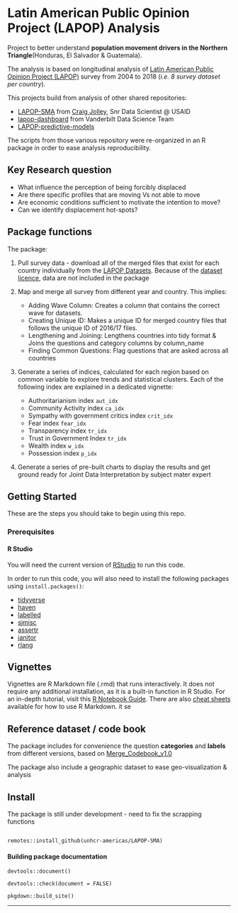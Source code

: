 # Latin American Public Opinion Project (LAPOP) Analysis

Project to better understand __population movement drivers in the Northern Triangle__(Honduras, El Salvador & Guatemala).

The analysis is based on longitudinal analysis of [Latin American Public Opinion Project (LAPOP)](http://datasets.americasbarometer.org/database/index.php) survey from 2004 to 2018 (_i.e. 8 survey dataset per country_).

This projects build from analysis of other shared repositories:

 * [LAPOP-SMA](https://github.com/ccjolley/LAPOP-SMA) from [Craig Jolley](jolleycraig@gmail.com), Snr Data Scientist @ USAID
 * [lapop-dashboard](https://github.com/vanderbilt-data-science/lapop-dashboard) from Vanderbilt Data Science Team
 * [LAPOP-predictive-models](https://github.com/carmen-canedo/LAPOP-predictive-models)
 
The scripts from those various repository were re-organized in an R package in order to ease analysis reproducibility.

## Key Research question

* What influence the perception of being forcibly displaced
* Are there specific profiles that are moving Vs not able to move
* Are economic conditions sufficient to motivate the intention to move?
* Can we identify displacement hot-spots?

 
## Package functions

The package:

 1. Pull survey data - download all of the merged files that exist for each country individually from the [LAPOP Datasets](http://datasets.americasbarometer.org/database/index.php). Because of the [dataset licence](datasets.americasbarometer.org/database/agreement.html), data are not included in the package


 2. Map and merge all survey from different year and country. This implies:
    * Adding Wave Column: Creates a column that contains the correct wave for datasets.
    * Creating Unique ID: Makes a unique ID for merged country files that follows the unique ID of 2016/17 files.
    * Lengthening and Joining: Lengthens countries into tidy format & Joins the questions and category columns by column_name
    * Finding Common Questions: Flag questions that are asked across all countries
    
    
 3. Generate a series of indices, calculated for each region based on common variable to explore trends and statistical clusters. Each of the following index are explained in a dedicated vignette:
    * Authoritarianism index `aut_idx`
    * Community Activity index `ca_idx`
    * Sympathy with government critics index `crit_idx`
    * Fear index `fear_idx`
    * Transparency index `tr_idx`
    * Trust in Government Index `tr_idx`
    * Wealth index `w_idx`
    * Possession index `p_idx`
 
 4. Generate a series of pre-built charts to display the results and get ground ready for Joint Data Interpretation by subject mater expert
 
 
## Getting Started
These are the steps you should take to begin using this repo.

### Prerequisites
#### R Studio
You will need the current version of [RStudio](https://www.rstudio.com/products/rstudio/#Desktop) to run this code.


In order to run this code, you will also need to install the following packages using `install.packages()`:
* [tidyverse](https://www.tidyverse.org/packages/)
* [haven](https://cran.r-project.org/web/packages/haven/haven.pdf)
* [labelled](https://cran.r-project.org/web/packages/labelled/vignettes/intro_labelled.html)
* [sjmisc](https://cran.r-project.org/web/packages/sjmisc/sjmisc.pdf)
* [assertr](https://cran.r-project.org/web/packages/assertr/vignettes/assertr.html)
* [janitor](https://cran.r-project.org/web/packages/janitor/janitor.pdf)
* [rlang](https://cran.r-project.org/web/packages/rlang/rlang.pdf)


## Vignettes

Vignettes are R Markdown file (.rmd) that runs interactively. It does not require any additional installation, as it is a built-in function in R Studio. For an in-depth tutorial, visit this [R Notebook Guide](https://bookdown.org/yihui/rmarkdown/notebook.html). There are also [cheat sheets](https://www.rstudio.com/wp-content/uploads/2015/02/rmarkdown-cheatsheet.pdf) available for how to use R Markdown.
it se

## Reference dataset / code book

The package includes for convenience the question __categories__ and __labels__ from different versions, based on [Merge_Codebook_v1.0](http://datasets.americasbarometer.org/database/files/2004-2018%20LAPOP%20AmericasBarometer%20Merge_Codebook_v1.0_FREE_W.pdf)

The package also include a geographic dataset to ease geo-visualization & analysis

## Install

The package is still under development - need to fix the scrapping functions

```{r}

remotes::install_github(unhcr-americas/LAPOP-SMA)

```


#### Building package documentation 

`devtools::document()`

`devtools::check(document = FALSE)`

`pkgdown::build_site()`

------------